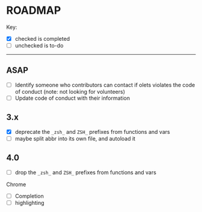 # ROADMAP

Key:

- [x] checked is completed
- [ ] unchecked is to-do

---

## ASAP

- [ ] Identify someone who contributors can contact if olets violates the code of conduct (note: not looking for volunteers)
- [ ] Update code of conduct with their information

## 3.x

- [x] deprecate the `_zsh_` and `ZSH_` prefixes from functions and vars
- [ ] maybe split abbr into its own file, and autoload it

## 4.0

- [ ] drop the `_zsh_` and `ZSH_` prefixes from functions and vars

Chrome

- [ ] Completion
- [ ] highlighting
